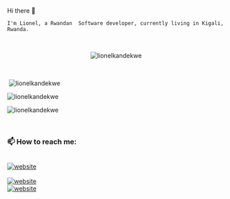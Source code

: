    Hi there 👋

    I'm Lionel, a Rwandan  Software developer, currently living in Kigali, Rwanda.

<br>


<p align="center"> <img src="https://komarev.com/ghpvc/?username=lionelkandekwe&label=Profile%20views&color=0e75b6&style=flat" alt="lionelkandekwe" /> </p>
<br>


<p>&nbsp;<img align="center" src="https://github-readme-stats.vercel.app/api?username=lionelkandekwe&show_icons=true&locale=en&cache_seconds=86400&theme=dark" alt="lionelkandekwe" /></p>



<p><img align="center" src="https://github-readme-streak-stats.herokuapp.com/?user=lionelkandekwe&cache_seconds=86400&theme=dark" alt="lionelkandekwe" /></p>

<p><img align="center" src="https://github-readme-stats.vercel.app/api/top-langs/?username=lionelkandekwe&layout=compact&cache_seconds=86400&theme=dark" alt="lionelkandekwe" /></p>

<br>

### 📫 How to reach me:

<br>
<a href="mailto:liokandekwe@gmail.com?subject=subject&cc=cc@example.com">  <img src="https://img.shields.io/badge/-Gmail-0098D6?style=flat-square&logo=gmail&logoColor=red" alt="website"/></a>
<br>

<br>
<a href="https://www.linkedin.com/in/lionel-kandekwe-734297195">  <img src="https://img.shields.io/badge/-LinkedIn-0098D6?style=flat-square&logo=linkedin&logoColor=white" alt="website"/></a>
<br>
<a href="https://twitter.com/LionelKandekwe"><img src="https://img.shields.io/badge/-Twitter-007ACC?style=flat-square&logo=twitter&logoColor=white" alt="website"/></a> 
<br>
